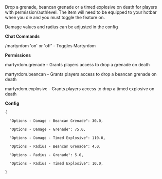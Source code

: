 Drop a grenade, beancan grenade or a timed explosive on death for players with permission/authlevel. The item will need to be equipped to your hotbar when you die and you must toggle the feature on.


Damage values and radius can be adjusted in the config

**Chat Commands**

/martyrdom 'on' or 'off' - Toggles Martyrdom

**Permissions**

martyrdom.grenade - Grants players access to drop a grenade on death

martyrdom.beancan - Grants players access to drop a beancan grenade on death

martyrdom.explosive - Grants players access to drop a timed explosive on death

**Config**

````
{

  "Options - Damage - Beancan Grenade": 30.0,

  "Options - Damage - Grenade": 75.0,

  "Options - Damage - Timed Explosive": 110.0,

  "Options - Radius - Beancan Grenade": 4.0,

  "Options - Radius - Grenade": 5.0,

  "Options - Radius - Timed Explosive": 10.0,

}
````
